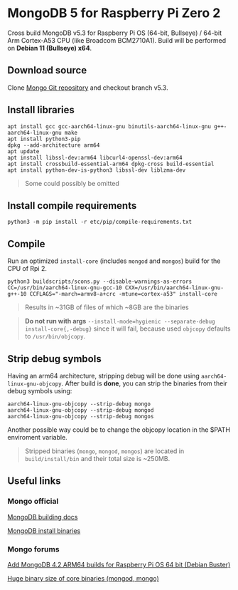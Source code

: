 # MongoDB 5 for Raspberry Pi Zero 2

Cross build MongoDB v5.3 for Raspberry Pi OS (64-bit, Bullseye) / 64-bit Arm Cortex-A53 CPU (like Broadcom BCM2710A1). Build will be performed on **Debian 11 (Bullseye) x64**.


## Download source

Clone [Mongo Git repository](https://github.com/mongodb/mongo.git) and checkout branch v5.3.

## Install libraries

    apt install gcc gcc-aarch64-linux-gnu binutils-aarch64-linux-gnu g++-aarch64-linux-gnu make
    apt install python3-pip
	dpkg --add-architecture arm64
	apt update
	apt install libssl-dev:arm64 libcurl4-openssl-dev:arm64
	apt install crossbuild-essential-arm64 dpkg-cross build-essential
	apt install python-dev-is-python3 libssl-dev liblzma-dev
	
> Some could possibly be omitted


## Install compile requirements

	python3 -m pip install -r etc/pip/compile-requirements.txt

## Compile

Run an optimized `install-core` (includes `mongod` and `mongos`) build for the CPU of Rpi 2.

	python3 buildscripts/scons.py --disable-warnings-as-errors CC=/usr/bin/aarch64-linux-gnu-gcc-10 CXX=/usr/bin/aarch64-linux-gnu-g++-10 CCFLAGS="-march=armv8-a+crc -mtune=cortex-a53" install-core
> Results in ~31GB of files of which ~8GB are the binaries

> **Do not run with args** `--install-mode=hygienic --separate-debug install-core{,-debug}` since it will fail, because used `objcopy` defaults to `/usr/bin/objcopy`. 
> 
## Strip debug symbols
Having an arm64 architecture, stripping debug will be done using `aarch64-linux-gnu-objcopy`. After build is **done**, you can strip the binaries from their debug symbols using:

    aarch64-linux-gnu-objcopy --strip-debug mongo
	aarch64-linux-gnu-objcopy --strip-debug mongod
	aarch64-linux-gnu-objcopy --strip-debug mongos

Another possible way could be to change the objcopy location in the $PATH enviroment variable.
	
> Stripped binaries (`mongo`, `mongod`, `mongos`) are located in `build/install/bin` and their total size is ~250MB.

## Useful links

### Mongo official
[MongoDB building docs](https://github.com/mongodb/mongo/blob/master/docs/building.md)

[MongoDB install binaries](https://www.mongodb.com/docs/guides/server/install/)

### Mongo forums
[Add MongoDB 4.2 ARM64 builds for Raspberry Pi OS 64 bit (Debian Buster)](https://www.mongodb.com/community/forums/t/add-mongodb-4-2-arm64-builds-for-raspberry-pi-os-64-bit-debian-buster/5046/5)

[Huge binary size of core binaries (mongod, mongo)](https://www.mongodb.com/community/forums/t/huge-binary-size-of-core-binaries-mongod-mongo/149507)

